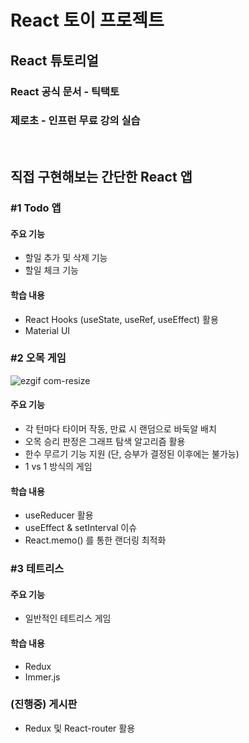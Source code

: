 # React 토이 프로젝트

## React 튜토리얼
### React 공식 문서 - 틱택토
### 제로초 - 인프런 무료 강의 실습

<br>

## 직접 구현해보는 간단한 React 앱

### #1 Todo 앱
#### 주요 기능
* 할일 추가 및 삭제 기능
* 할일 체크 기능
#### 학습 내용
* React Hooks (useState, useRef, useEffect) 활용
* Material UI


### #2 오목 게임

![ezgif com-resize](https://user-images.githubusercontent.com/37819666/91058057-fdf38580-e662-11ea-9d95-aff0567a67d4.gif)

#### 주요 기능
* 각 턴마다 타이머 작동, 만료 시 랜덤으로 바둑알 배치
* 오목 승리 판정은 그래프 탐색 알고리즘 활용
* 한수 무르기 기능 지원 (단, 승부가 결정된 이후에는 불가능)
* 1 vs 1 방식의 게임
#### 학습 내용
* useReducer 활용
* useEffect & setInterval 이슈
* React.memo() 를 통한 랜더링 최적화


### #3 테트리스
#### 주요 기능
* 일반적인 테트리스 게임

#### 학습 내용
* Redux
* Immer.js


### (진행중) 게시판
* Redux 및 React-router 활용

